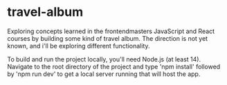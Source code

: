 # travel-album

Exploring concepts learned in the frontendmasters JavaScript and React courses by building
some kind of travel album. The direction is not yet known, and i'll be exploring different
functionality.

To build and run the project locally, you'll need Node.js (at least 14). Navigate to the
root directory of the project and type 'npm install' followed by 'npm run dev' to get a local
server running that will host the app.
